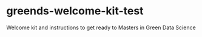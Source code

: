 # greends-welcome-kit-test
Welcome kit and instructions to get ready to Masters in Green Data Science
